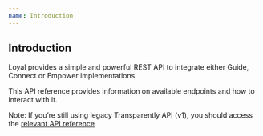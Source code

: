 ```yaml
---
name: Introduction
---
```


## Introduction

Loyal provides a simple and powerful REST API to integrate either Guide, Connect or Empower implementations.

This API reference provides information on available endpoints and how to interact with it.

Note: If you’re still using legacy Transparently API (v1), you should access the [relevant API reference](https://api.transparently.com)
